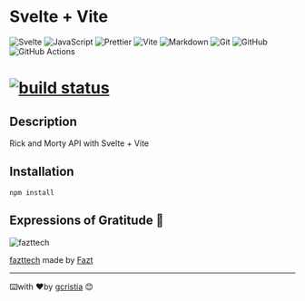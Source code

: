# Svelte + Vite

![Svelte](https://img.shields.io/badge/svelte-%23f1413d.svg?style=for-the-badge&logo=svelte&logoColor=white)
![JavaScript](https://img.shields.io/badge/javascript-%23323330.svg?style=for-the-badge&logo=javascript&logoColor=%23F7DF1E)
![Prettier](https://img.shields.io/badge/prettier-1A2C34?style=for-the-badge&logo=prettier&logoColor=F7BA3E)
![Vite](https://img.shields.io/badge/vite-%23646CFF.svg?style=for-the-badge&logo=vite&logoColor=white)
![Markdown](https://img.shields.io/badge/markdown-%23000000.svg?style=for-the-badge&logo=markdown&logoColor=white)
![Git](https://img.shields.io/badge/git-%23F05033.svg?style=for-the-badge&logo=git&logoColor=white)
![GitHub](https://img.shields.io/badge/github-%23121011.svg?style=for-the-badge&logo=github&logoColor=white)
![GitHub Actions](https://img.shields.io/badge/github%20actions-%232671E5.svg?style=for-the-badge&logo=githubactions&logoColor=white)

# [![build status](http://img.shields.io/travis/badges/gh-badges.svg)](https://travis-ci.org/badges/gh-badges)

## Description

Rick and Morty API with Svelte + Vite

## Installation

```
npm install 
```

## Expressions of Gratitude 🎁

![fazttech](https://img.shields.io/badge/YouTube-FF0000?style=for-the-badge&logo=youtube&logoColor=white)

[fazttech](http://youtube.com/fazttech) made by [Fazt](https://github.com/fazt)

---
⌨️with ❤️by [gcristia](https://github.com/gcristia) 😊 